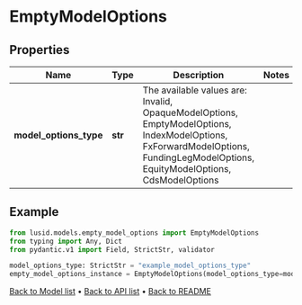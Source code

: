 # EmptyModelOptions

## Properties
Name | Type | Description | Notes
------------ | ------------- | ------------- | -------------
**model_options_type** | **str** | The available values are: Invalid, OpaqueModelOptions, EmptyModelOptions, IndexModelOptions, FxForwardModelOptions, FundingLegModelOptions, EquityModelOptions, CdsModelOptions | 
## Example

```python
from lusid.models.empty_model_options import EmptyModelOptions
from typing import Any, Dict
from pydantic.v1 import Field, StrictStr, validator

model_options_type: StrictStr = "example_model_options_type"
empty_model_options_instance = EmptyModelOptions(model_options_type=model_options_type)

```

[Back to Model list](../README.md#documentation-for-models) &#8226; [Back to API list](../README.md#documentation-for-api-endpoints) &#8226; [Back to README](../README.md)

